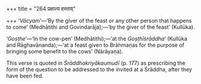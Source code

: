 +++
title = "264 प्रक्षाल्य हस्ताव्"

+++
‘*Vācyam*’—‘By the giver of the feast or any other person that happens
to come’ (Medhātithi and Govindarāja);—‘by the giver of the feast’
(Kullūka).

‘*Goṣṭhe*’—‘In the cow-pen’ (Medhātithi);—‘at the *Goṣṭhīśrāddha*’
(Kullūka and Rāghavānanda);—‘at a feast given to Brāhmaṇas for the
purpose of bringing some benefit to the cows’ (Nārāyaṇa).

This verse is quoted in *Śrāddhakriyākaumudī* (p. 177) as prescribing
the form of ṭhe question to be addressed to the invited at a Śrāddha,
after they have been fed.


